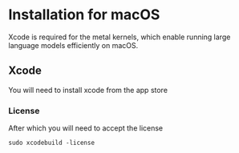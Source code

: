 # Installation for macOS

Xcode is required for the metal kernels, which enable running large language models efficiently on macOS.

## Xcode
You will need to install xcode from the app store

### License
After which you will need to accept the license
```shell
sudo xcodebuild -license
```